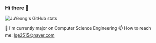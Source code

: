 ### Hi there 👋

<!--[![Hits](https://hits.seeyoufarm.com/api/count/incr/badge.svg?url=https%3A%2F%2Fgithub.com%2FJuYeong-Lee&count_bg=%2379C83D&title_bg=%23555555&icon=&icon_color=%23E7E7E7&title=hits&edge_flat=false)](https://hits.seeyoufarm.com)-->

![JuYeong's GitHub stats](https://github-readme-stats.vercel.app/api?username=JuYeong-Lee&show_icons=true&theme=cobalt)
<!--[![Top Langs](https://github-readme-stats.vercel.app/api/top-langs/?username=JuYeong-Lee&layout=compact)](https://github.com/anuraghazra/github-readme-stats)-->
🔭 I'm currently major on Computer Science Engineering
📫 How to reach me: lge2515@naver.com
<!--
**JuYeong-Lee/JuYeong-Lee** is a ✨ _special_ ✨ repository because its `README.md` (this file) appears on your GitHub profile.

Here are some ideas to get you started:

- 🔭 I'm currently major on Computer Science Engineering
- 🌱 I’m currently learning ...
- 👯 I’m looking to collaborate on ...
- 🤔 I’m looking for help with ...
- 💬 Ask me about ...
- 📫 How to reach me: lge2515@naver.com
- 😄 Pronouns: ...
- ⚡ Fun fact: ...
-->
